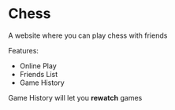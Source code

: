 # Chess
A website where you can play chess with friends

Features:
- Online Play
- Friends List
- Game History

Game History will let you **rewatch** games
